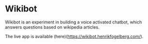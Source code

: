 # Wikibot

Wikibot is an experiment in building a voice activated chatbot, which answers questions based on wikipedia articles.

The live app is available (here)(https://wikibot.henrikfogelberg.com/).

